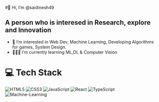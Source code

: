 #👋 Hi, I’m @saidinesh49

## A person who is interesed in Research, explore and Innovation
- 👀 I’m interested in Web Dev, Machine Learning, Developing Algorithms for games, System Design.
- 👩🏻‍💻 I’m currently learning ML,DL & Computer Vision

# 💻 Tech Stack
![HTML5](https://img.shields.io/badge/html5-%23E34F26.svg?style=for-the-badge&logo=html5&logoColor=white)
![CSS3](https://img.shields.io/badge/css3-%231572B6.svg?style=for-the-badge&logo=css3&logoColor=white)
![JavaScript](https://img.shields.io/badge/javascript-%23323330.svg?style=for-the-badge&logo=javascript&logoColor=%23F7DF1E)
![React](https://img.shields.io/badge/react-%2320232a.svg?style=for-the-badge&logo=react&logoColor=%2361DAFB)
![TypeScript](https://img.shields.io/badge/typescript-%23007ACC.svg?style=for-the-badge&logo=typescript&logoColor=white)<br/>
![Machine-Learning](https://img.shields.io/badge/machinelearning-%23007ACC.svg?style=for-the-badge&logo=machinelearning&logoColor=white)